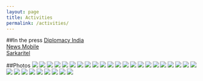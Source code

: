 ```yaml
---
layout: page
title: Activities
permalink: /activities/
---
```

##In the press
<a href="http://diplomacyindia.com/2792-2792/" target="_blank">Diplomacy India</a><br>
<a href="http://www.newsmobile.in/articles/2015/03/26/chilean-biz-leaders-mission-delhi/" target="_blank">News Mobile</a><br>
<a href="http://www.sarkaritel.com/chilean-women-entrepreneurs-in-delhi-to-further-trade-ties-188372/" target="_blank">Sarkaritel</a>

##Photos
<img src="{{ site.baseurl }}/img/gallery/1.png">
<img src="{{ site.baseurl }}/img/gallery/2.png">
<img src="{{ site.baseurl }}/img/gallery/3.png">
<img src="{{ site.baseurl }}/img/gallery/4.png">
<img src="{{ site.baseurl }}/img/gallery/5.png">
<img src="{{ site.baseurl }}/img/gallery/6.png">
<img src="{{ site.baseurl }}/img/gallery/7.png">
<img src="{{ site.baseurl }}/img/gallery/8.png">
<img src="{{ site.baseurl }}/img/gallery/9.png">
<img src="{{ site.baseurl }}/img/gallery/10.png">
<img src="{{ site.baseurl }}/img/gallery/11.png">
<img src="{{ site.baseurl }}/img/gallery/12.png">
<img src="{{ site.baseurl }}/img/gallery/13.png">
<img src="{{ site.baseurl }}/img/gallery/14.png">
<img src="{{ site.baseurl }}/img/gallery/15.png">
<img src="{{ site.baseurl }}/img/gallery/16.png">
<img src="{{ site.baseurl }}/img/gallery/17.png">
<img src="{{ site.baseurl }}/img/gallery/18.png">
<img src="{{ site.baseurl }}/img/gallery/19.png">
<img src="{{ site.baseurl }}/img/gallery/20.png">
<img src="{{ site.baseurl }}/img/gallery/21.png">
<img src="{{ site.baseurl }}/img/gallery/22.png">
<img src="{{ site.baseurl }}/img/gallery/23.png">
<img src="{{ site.baseurl }}/img/gallery/24.png">
<img src="{{ site.baseurl }}/img/gallery/25.png">
<img src="{{ site.baseurl }}/img/gallery/26.png">
<img src="{{ site.baseurl }}/img/gallery/27.png">
<img src="{{ site.baseurl }}/img/gallery/28.png">
<img src="{{ site.baseurl }}/img/gallery/29.png">
<img src="{{ site.baseurl }}/img/gallery/30.png">
<img src="{{ site.baseurl }}/img/gallery/31.png">